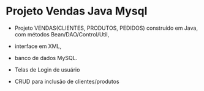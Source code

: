 # Projeto Vendas Java Mysql

* Projeto VENDAS(CLIENTES, PRODUTOS, PEDIDOS) construído em Java, com métodos Bean/DAO/Control/Util,
* interface em XML,
* banco de dados MySQL.

* Telas de Login de usuário
* CRUD para inclusão de clientes/produtos
